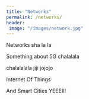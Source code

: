 ```yaml
---
title: "Networks"
permalink: /networks/
header: 
 image: "/images/network.jpg"
---
```


Networks sha la la

Something about 5G chalalala


chalalalala
jiji jojojo



Internet Of Things



And Smart Cities YEEEIII

